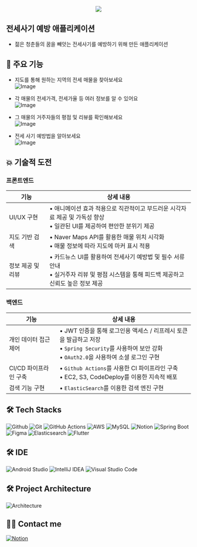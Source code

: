 <div align= "center">
    <img src="https://capsule-render.vercel.app/api?type=rect&color=gradient&height=120&text=전Safe&animation=fadeIn&fontColor=ffffff&fontSize=70" />
    </div>

## 전세사기 예방 애플리케이션
- 젊은 청춘들의 꿈을 빼앗는 전세사기를 예방하기 위해 만든 애플리케이션

## 🔎 주요 기능
- 지도를 통해 원하는 지역의 전세 매물을 찾아보세요  
  ![Image](https://github.com/user-attachments/assets/e9e18cf0-a75b-4b1e-8892-0bda90340013)

- 각 매물의 전세가격, 전세가율 등 여러 정보를 알 수 있어요  
  ![Image](https://github.com/user-attachments/assets/fc60fb7d-7f16-47da-8dc4-b57f27c2c202)

- 그 매물의 거주자들의 평점 및 리뷰를 확인해보세요  
  ![Image](https://github.com/user-attachments/assets/c84802ba-4ea3-427f-a96c-2aa865eacde5)

- 전세 사기 예방법을 알아보세요  
  ![Image](https://github.com/user-attachments/assets/550b23ed-4082-4117-ae19-2ad9659693bd)

## 💥 기술적 도전
### 프론트엔드
| 기능 | 상세 내용 |
|---|---|
|UI/UX 구현| • 애니메이션 효과 적용으로 직관적이고 부드러운 시각자료 제공 및 가독성 향상 <br> • 일관된 UI를 제공하여 편안한 분위기 제공 <br>|
|지도 기반 검색| • Naver Maps API를 활용한 매물 위치 시각화 <br> • 매물 정보에 따라 지도에 마커 표시 적용 <br>|
|정보 제공 및 리뷰| • 카드뉴스 UI를 활용하여 전세사기 예방법 및 필수 서류 안내 <br> • 실거주자 리뷰 및 평점 시스템을 통해 피드백 제공하고 신뢰도 높은 정보 제공  <br> 
### 백엔드
| 기능 | 상세 내용 |
|---|---|
|개인 데이터 접근 제어| • JWT 인증을 통해 로그인용 액세스 / 리프레시 토큰을 발급하고 저장 <br> • `Spring Security`를 사용하여 보안 강화<br> • `OAuth2.0`을 사용하여 소셜 로그인 구현|
|CI/CD 파이프라인 구축| •  `Github Actions`를 사용한 CI 파이프라인 구축<br> • EC2, S3, CodeDeploy를 이용한 지속적 배포|
|검색 기능 구현| • `ElasticSearch`를 이용한 검색 엔진 구현

## 🛠️ Tech Stacks
![Github](https://img.shields.io/badge/Github-181717?style=flat&logo=Github&logoColor=white)
![Git](https://img.shields.io/badge/Git-F05032?style=flat&logo=Git&logoColor=white)
![GitHub Actions](https://img.shields.io/badge/github%20actions-%232671E5.svg?style=flat&logo=githubactions&logoColor=white)
![AWS](https://img.shields.io/badge/AWS-%23FF9900.svg?style=flat&logo=amazon-aws&logoColor=white)
![MySQL](https://img.shields.io/badge/MySQL-4479A1?style=flat&logo=MySQL&logoColor=white)
![Notion](https://img.shields.io/badge/Notion-000000?style=flat&logo=Notion&logoColor=white)
![Spring Boot](https://img.shields.io/badge/Spring%20Boot-6DB33F?style=flat&logo=Spring%20Boot&logoColor=white)
![Figma](https://img.shields.io/badge/figma-%23F24E1E.svg?flat&logo=figma&logoColor=white)
![Elasticsearch](https://img.shields.io/badge/elasticsearch-%230377CC.svg?style=flat&logo=elasticsearch&logoColor=white)
![Flutter](https://img.shields.io/badge/Flutter-%2302569B.svg?style=flat&logo=Flutter&logoColor=white)

## 🛠️ IDE
![Android Studio](https://img.shields.io/badge/android%20studio-346ac1?style=flat&logo=android%20studio&logoColor=white)
![IntelliJ IDEA](https://img.shields.io/badge/IntelliJIDEA-000000.svg?style=flat&logo=intellij-idea&logoColor=white)
![Visual Studio Code](https://img.shields.io/badge/Visual%20Studio%20Code-0078d7.svg?style=flat&logo=visual-studio-code&logoColor=white)

## 🛠️ Project Architecture
![Architecture](https://github.com/user-attachments/assets/a2d4527c-d2a0-4512-a46e-89f5bdcff7d1)

## 🧑‍💻 Contact me
[![Notion](https://img.shields.io/badge/Notion-000000?style=flat&logo=Notion&logoColor=white)](https://www.notion.so/SAFE-0217ee13b4e74d49aff2f456dcca37c0)
